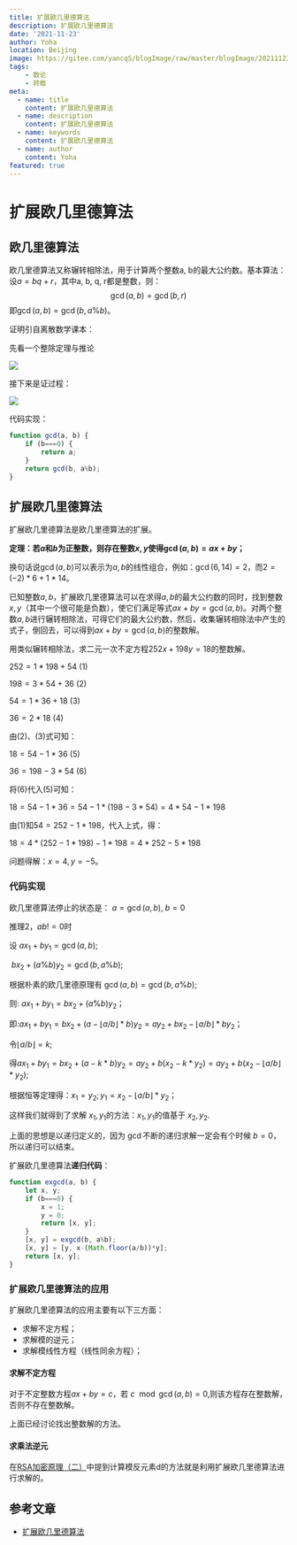 ```yaml
---
title: 扩展欧几里德算法
description: 扩展欧几里德算法
date: '2021-11-23'
author: Yoha
location: Beijing
image: https://gitee.com/yancqS/blogImage/raw/master/blogImage/20211123144742.png·
tags:
    - 数论
    - 转载
meta:
  - name: title
    content: 扩展欧几里德算法
  - name: description
    content: 扩展欧几里德算法
  - name: keywords
    content: 扩展欧几里德算法
  - name: author
    content: Yoha
featured: true
---
```

# 扩展欧几里德算法

## 欧几里德算法

欧几里德算法又称辗转相除法，用于计算两个整数a, b的最大公约数。基本算法：设$a=bq+r$，其中a, b, q, r都是整数，则：
$$\gcd(a,b)=\gcd(b,r)$$
即$\gcd(a,b)=\gcd(b,a\%b)$。

证明引自离散数学课本：

先看一个整除定理与推论

![](https://gitee.com/yancqS/blogImage/raw/master/blogImage/20211123144712.png)

接下来是证过程：

![](https://gitee.com/yancqS/blogImage/raw/master/blogImage/20211123144742.png)

代码实现：

```js
function gcd(a, b) {
    if (b===0) {
        return a;
    }
    return gcd(b, a%b);
}
```

## 扩展欧几里德算法

扩展欧几里德算法是欧几里德算法的扩展。

**定理：若$a$和$b$为正整数，则存在整数$x,y$使得$\gcd(a,b)=ax+by$；**

换句话说$\gcd(a,b)$可以表示为$a,b$的线性组合，例如：$\gcd(6,14)=2$，而$2=(-2)*6+1*14$。

已知整数$a,b$，扩展欧几里德算法可以在求得$a,b$的最大公约数的同时，找到整数$x,y$（其中一个很可能是负数），使它们满足等式$ax+by=\gcd(a,b)$。对两个整数$a,b$进行辗转相除法，可得它们的最大公约数，然后，收集辗转相除法中产生的式子，倒回去，可以得到$ax+by=\gcd(a,b)$的整数解。

用类似辗转相除法，求二元一次不定方程$252x+198y=18$的整数解。

$252=1*198+54$				$(1)$

$198=3*54+36$				  $(2)$

$54=1*36+18$					$(3)$

$36=2*18$							 $(4)$

由$(2)$、$(3)$式可知：

$18=54-1*36$					$(5)$

$36=198-3*54$			  	$(6)$

将$(6)$代入$(5)$可知：

$18=54-1*36=54-1*(198-3*54)=4*54-1*198$

由$(1)$知$54=252-1*198$，代入上式，得：

$18=4*(252-1*198)-1*198=4*252-5*198$

问题得解：$x=4,y=-5$。

### 代码实现

欧几里德算法停止的状态是： $a= \gcd(a,b),\;b = 0$

推理2，$ab!=0$时

设 $ax_1+by_1=\gcd(a,b)$;

​	 $bx_2+(a\%b)y_2=\gcd(b,a\%b)$;

根据朴素的欧几里德原理有 $\gcd(a,b)=\gcd(b,a\%b)$;

则: $ax_1+by_1=bx_2+(a\%b)y_2$；

即:$ax_1+by_1=bx_2+(a-\lfloor a/b \rfloor*b)y_2=ay_2+bx_2-\lfloor a/b \rfloor*by_2$；

令$\lfloor a/b\rfloor=k$;

得$ax_1+by_1=bx_2+(a-k*b)y_2=ay_2+b(x_2-k*y_2)=ay_2+b(x_2-\lfloor a/b \rfloor*y_2)$;

根据恒等定理得：$x_1=y_2; y_1=x_2-\lfloor a/b\rfloor*y_2$；

这样我们就得到了求解 $x_1,y_1$的方法：$x_1, y_1$的值基于 $x_2, y_2$.

上面的思想是以递归定义的，因为 $\gcd$不断的递归求解一定会有个时候 $b=0$，所以递归可以结束。

扩展欧几里德算法**递归代码**：

```js
function exgcd(a, b) {
    let x, y;
    if (b===0) {
        x = 1;
        y = 0;
        return [x, y];
    }
    [x, y] = exgcd(b, a%b);
    [x, y] = [y, x-(Math.floor(a/b))*y];
    return [x, y];
}
```

### 扩展**欧几里**德算法的应用

扩展欧几里德算法的应用主要有以下三方面：

- 求解不定方程；
- 求解模的逆元；
- 求解模线性方程（线性同余方程）；

#### 求解不定方程

对于不定整数方程$ax+by=c$，若 $c\mod\gcd(a, b)=0$,则该方程存在整数解，否则不存在整数解。

上面已经讨论找出整数解的方法。

#### 求乘法逆元

在[RSA加密原理（二）](https://yancqs.github.io/blog/2021/11/17/rsa-2/)中提到计算模反元素d的方法就是利用扩展欧几里德算法进行求解的。

## 参考文章

- [扩展欧几里德算法](https://blog.csdn.net/u014634338/article/details/40210435)









